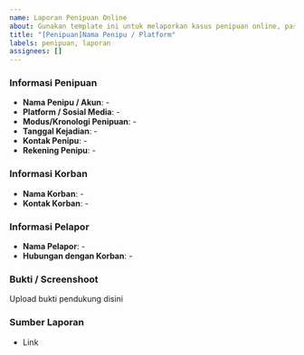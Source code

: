```yaml
---
name: Laporan Penipuan Online
about: Gunakan template ini untuk melaporkan kasus penipuan online, pastikan tidak ada data pribadimu yang tersebar, gunakan anonim atau kosongkan saja field yang tidak ingin diisi
title: "[Penipuan]Nama Penipu / Platform"
labels: penipuan, laporan
assignees: []
---
```


### Informasi Penipuan

- **Nama Penipu / Akun**: -
- **Platform / Sosial Media**: -
- **Modus/Kronologi Penipuan**: -
- **Tanggal Kejadian**: -
- **Kontak Penipu**: -
- **Rekening Penipu**: -

### Informasi Korban

- **Nama Korban**: -
- **Kontak Korban**: -

### Informasi Pelapor

- **Nama Pelapor**: -
- **Hubungan dengan Korban**: -

### Bukti / Screenshoot

Upload bukti pendukung disini

### Sumber Laporan

- Link
